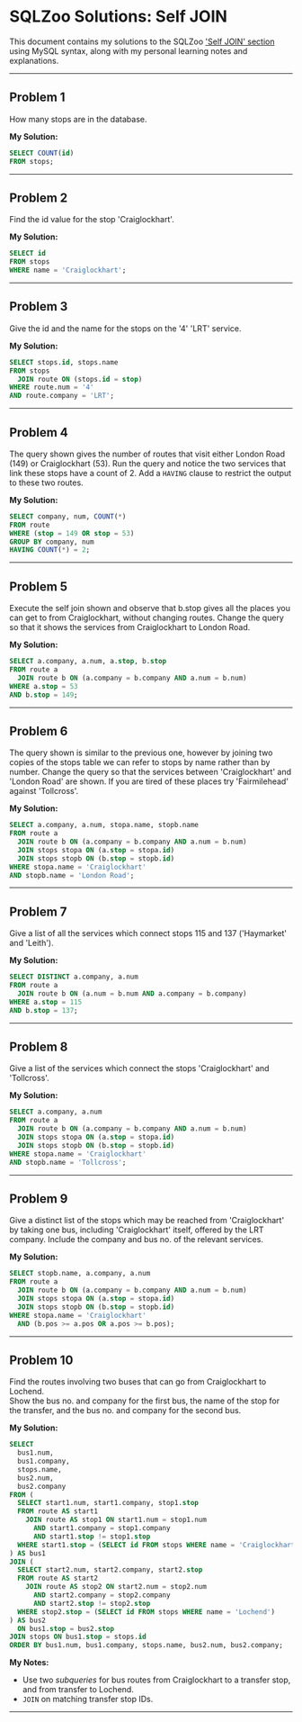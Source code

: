 # SQLZoo Solutions: Self JOIN

This document contains my solutions to the SQLZoo ['Self JOIN' section](https://sqlzoo.net/wiki/Self_join) using MySQL syntax, along with my personal learning notes and explanations.

---

## Problem 1
How many stops are in the database.  

**My Solution:**

```sql
SELECT COUNT(id)
FROM stops;
```

---

## Problem 2
Find the id value for the stop 'Craiglockhart'.    

**My Solution:**

```sql
SELECT id
FROM stops
WHERE name = 'Craiglockhart';
```

---

## Problem 3
Give the id and the name for the stops on the '4' 'LRT' service.  

**My Solution:**

```sql
SELECT stops.id, stops.name
FROM stops
  JOIN route ON (stops.id = stop)
WHERE route.num = '4'
AND route.company = 'LRT';
```

---

## Problem 4
The query shown gives the number of routes that visit either London Road (149) or Craiglockhart (53). Run the query and notice the two services that link these stops have a count of 2. Add a `HAVING` clause to restrict the output to these two routes.  

**My Solution:**

```sql
SELECT company, num, COUNT(*)
FROM route 
WHERE (stop = 149 OR stop = 53)
GROUP BY company, num
HAVING COUNT(*) = 2;
```

---

## Problem 5
Execute the self join shown and observe that b.stop gives all the places you can get to from Craiglockhart, without changing routes. Change the query so that it shows the services from Craiglockhart to London Road.  

**My Solution:**

```sql
SELECT a.company, a.num, a.stop, b.stop
FROM route a 
  JOIN route b ON (a.company = b.company AND a.num = b.num)
WHERE a.stop = 53
AND b.stop = 149;
```

---

## Problem 6
The query shown is similar to the previous one, however by joining two copies of the stops table we can refer to stops by name rather than by number. Change the query so that the services between 'Craiglockhart' and 'London Road' are shown. If you are tired of these places try 'Fairmilehead' against 'Tollcross'.  

**My Solution:**

```sql
SELECT a.company, a.num, stopa.name, stopb.name
FROM route a 
  JOIN route b ON (a.company = b.company AND a.num = b.num)
  JOIN stops stopa ON (a.stop = stopa.id)
  JOIN stops stopb ON (b.stop = stopb.id)
WHERE stopa.name = 'Craiglockhart'
AND stopb.name = 'London Road';
```

---

## Problem 7
Give a list of all the services which connect stops 115 and 137 ('Haymarket' and 'Leith').  

**My Solution:**

```sql
SELECT DISTINCT a.company, a.num
FROM route a
  JOIN route b ON (a.num = b.num AND a.company = b.company)
WHERE a.stop = 115
AND b.stop = 137;
```

---

## Problem 8
Give a list of the services which connect the stops 'Craiglockhart' and 'Tollcross'.  

**My Solution:**

```sql
SELECT a.company, a.num
FROM route a
  JOIN route b ON (a.company = b.company AND a.num = b.num)
  JOIN stops stopa ON (a.stop = stopa.id)
  JOIN stops stopb ON (b.stop = stopb.id)
WHERE stopa.name = 'Craiglockhart'
AND stopb.name = 'Tollcross';
```

---

## Problem 9
Give a distinct list of the stops which may be reached from 'Craiglockhart' by taking one bus, including 'Craiglockhart' itself, offered by the LRT company. Include the company and bus no. of the relevant services.  

**My Solution:**

```sql
SELECT stopb.name, a.company, a.num
FROM route a
  JOIN route b ON (a.company = b.company AND a.num = b.num)
  JOIN stops stopa ON (a.stop = stopa.id)
  JOIN stops stopb ON (b.stop = stopb.id)
WHERE stopa.name = 'Craiglockhart'
  AND (b.pos >= a.pos OR a.pos >= b.pos);
```

---

## Problem 10
Find the routes involving two buses that can go from Craiglockhart to Lochend.  
Show the bus no. and company for the first bus, the name of the stop for the transfer, and the bus no. and company for the second bus.  

**My Solution:**

```sql
SELECT 
  bus1.num, 
  bus1.company,      
  stops.name,        
  bus2.num,          
  bus2.company       
FROM (
  SELECT start1.num, start1.company, stop1.stop
  FROM route AS start1
    JOIN route AS stop1 ON start1.num = stop1.num
      AND start1.company = stop1.company
      AND start1.stop != stop1.stop
  WHERE start1.stop = (SELECT id FROM stops WHERE name = 'Craiglockhart')
) AS bus1
JOIN (
  SELECT start2.num, start2.company, start2.stop
  FROM route AS start2
    JOIN route AS stop2 ON start2.num = stop2.num
      AND start2.company = stop2.company
      AND start2.stop != stop2.stop
  WHERE stop2.stop = (SELECT id FROM stops WHERE name = 'Lochend')
) AS bus2
  ON bus1.stop = bus2.stop
JOIN stops ON bus1.stop = stops.id
ORDER BY bus1.num, bus1.company, stops.name, bus2.num, bus2.company;
```

**My Notes:**  
- Use two *subqueries* for bus routes from Craiglockhart to a transfer stop, and from transfer to Lochend.
- `JOIN` on matching transfer stop IDs.

---

